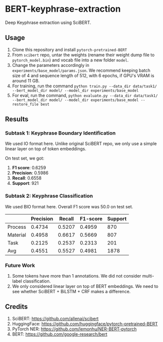 # BERT-keyphrase-extraction

Deep Keyphrase extraction using SciBERT.

## Usage

1. Clone this repository and install `pytorch-pretrained-BERT`
2. From `scibert` repo, untar the weights (rename their weight dump file to `pytorch_model.bin`) and vocab file into a new folder `model`.
3. Change the parameters accordingly in `experiments/base_model/params.json`. We recommend keeping batch size of 4 and sequence length of 512, with 6 epochs, if GPU's VRAM is around 11 GB.
4. For training, run the command `python train.py --data_dir data/task1/ --bert_model_dir model/ --model_dir experiments/base_model`
5. For eval, run the command, `python evaluate.py --data_dir data/task1/ --bert_model_dir model/ --model_dir experiments/base_model --restore_file best`

## Results

### Subtask 1: Keyphrase Boundary Identification

We used IO format here. Unlike original SciBERT repo, we only use a simple linear layer on top of token embeddings.

On test set, we got:

1. **F1 score**: 0.6259
2. **Precision**: 0.5986
3. **Recall**: 0.6558
4. **Support**: 921

### Subtask 2: Keyphrase Classification

We used BIO format here. Overall F1 score was 50.0 on test set.

|          | Precision | Recall | F1-score | Support |
|----------|-----------|--------|----------|---------|
| Process  | 0.4734    | 0.5207 | 0.4959   | 870     |
| Material | 0.4958    | 0.6617 | 0.5669   | 807     |
| Task     | 0.2125    | 0.2537 | 0.2313   | 201     |
| Avg      | 0.4551    | 0.5527 | 0.4981   | 1878    |

### Future Work

1. Some tokens have more than 1 annotations. We did not consider multi-label classification.
2. We only considered linear layer on top of BERT embeddings. We need to see whether SciBERT + BiLSTM + CRF makes a difference.

## Credits

1. SciBERT: https://github.com/allenai/scibert
2. HuggingFace: https://github.com/huggingface/pytorch-pretrained-BERT
3. PyTorch NER: https://github.com/lemonhu/NER-BERT-pytorch
4. BERT: https://github.com/google-research/bert